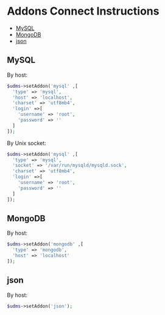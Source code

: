 # Addons Connect Instructions

- [MySQL](#mysql)
- [MongoDB](#mongodb)
- [json](#json)

## MySQL

By host:

``` php
$udms->setAddon('mysql' ,[
  'type' => 'mysql',
  'host' => 'localhost',
  'charset' => 'utf8mb4',
  'login' =>[
    'username' => 'root',
    'password' => ''
  ]
]);
```

By Unix socket:

``` php
$udms->setAddon('mysql' ,[
  'type' => 'mysql',
  'socket' => '/var/run/mysqld/mysqld.sock',
  'charset' => 'utf8mb4',
  'login' =>[
    'username' => 'root',
    'password' => ''
  ]
]);
```

## MongoDB

By host:

``` php
$udms->setAddon('mongodb' ,[
  'type' => 'mongodb',
  'host' => 'localhost'
]);
```

## json

By host:

``` php
$udms->setAddon('json');
```
